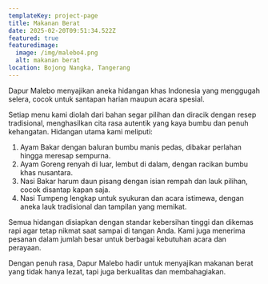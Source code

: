 ```yaml
---
templateKey: project-page
title: Makanan Berat
date: 2025-02-20T09:51:34.522Z
featured: true
featuredimage:
  image: /img/malebo4.png
  alt: makanan berat
location: Bojong Nangka, Tangerang
---
```

Dapur Malebo menyajikan aneka hidangan khas Indonesia yang menggugah selera, cocok untuk santapan harian maupun acara spesial.

Setiap menu kami diolah dari bahan segar pilihan dan diracik dengan resep tradisional, menghasilkan cita rasa autentik yang kaya bumbu dan penuh kehangatan. Hidangan utama kami meliputi:

1. Ayam Bakar dengan baluran bumbu manis pedas, dibakar perlahan hingga meresap sempurna.
2. Ayam Goreng renyah di luar, lembut di dalam, dengan racikan bumbu khas nusantara.
3. Nasi Bakar harum daun pisang dengan isian rempah dan lauk pilihan, cocok disantap kapan saja.
4. Nasi Tumpeng lengkap untuk syukuran dan acara istimewa, dengan aneka lauk tradisional dan tampilan yang memikat.

Semua hidangan disiapkan dengan standar kebersihan tinggi dan dikemas rapi agar tetap nikmat saat sampai di tangan Anda. Kami juga menerima pesanan dalam jumlah besar untuk berbagai kebutuhan acara dan perayaan.

Dengan penuh rasa, Dapur Malebo hadir untuk menyajikan makanan berat yang tidak hanya lezat, tapi juga berkualitas dan membahagiakan.
